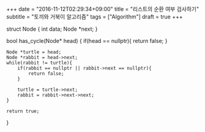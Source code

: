 +++
date = "2016-11-12T02:29:34+09:00"
title = "리스트의 순환 여부 검사하기"
subtitle = "토끼와 거북이 알고리즘"
tags = ["Algorithm"]
draft = true
+++

struct Node {
    int data;
    Node *next;
}

bool has_cycle(Node* head) {
    if(head == nullptr){
        return false;
    }
    
    Node *turtle = head;
    Node *rabbit = head->next;
    while(rabbit != turtle){
        if(rabbit == nullptr || rabbit->next == nullptr){
            return false;
        }
        
        turtle = turtle->next;
        rabbit = rabbit->next->next;
    }
    
    return true;
}